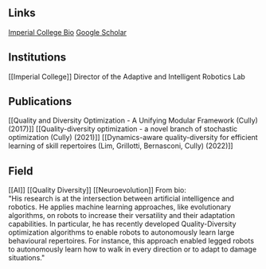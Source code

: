 ## Links
[Imperial College Bio](https://profiles.imperial.ac.uk/a.cully)
[Google Scholar](https://scholar.google.fr/citations?user=rZtJlPQAAAAJ&hl=fr)
## Institutions
[[Imperial College]]
Director of the Adaptive and Intelligent Robotics Lab
## Publications
[[Quality and Diversity Optimization - A Unifying Modular Framework (Cully) (2017)]]
[[Quality-diversity optimization - a novel branch of stochastic optimization (Cully) (2021)]]
[[Dynamics-aware quality-diversity for efficient learning of skill repertoires (Lim, Grillotti, Bernasconi, Cully) (2022)]]
## Field
[[AI]]
[[Quality Diversity]]
[[Neuroevolution]]
From bio:  
"His research is at the intersection between artificial intelligence and robotics. He applies machine learning approaches, like evolutionary algorithms, on robots to increase their versatility and their adaptation capabilities. In particular, he has recently developed Quality-Diversity optimization algorithms to enable robots to autonomously learn large behavioural repertoires. For instance, this approach enabled legged robots to autonomously learn how to walk in every direction or to adapt to damage situations."